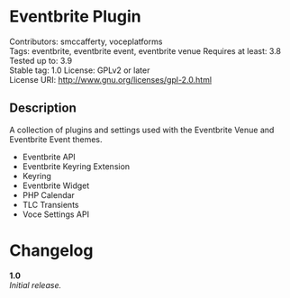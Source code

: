 Eventbrite Plugin
==================

Contributors: smccafferty, voceplatforms  
Tags: eventbrite, eventbrite event, eventbrite venue 
Requires at least: 3.8 
Tested up to: 3.9  
Stable tag: 1.0
License: GPLv2 or later  
License URI: http://www.gnu.org/licenses/gpl-2.0.html

## Description
A collection of plugins and settings used with the Eventbrite Venue and Eventbrite Event themes.

- Eventbrite API
- Eventbrite Keyring Extension
- Keyring
- Eventbrite Widget
- PHP Calendar
- TLC Transients
- Voce Settings API

# Changelog

**1.0**  
*Initial release.*